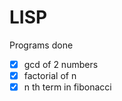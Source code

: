 # LISP
Programs done   
- [x] gcd of 2 numbers   
- [x] factorial of n   
- [x] n th term in fibonacci   
